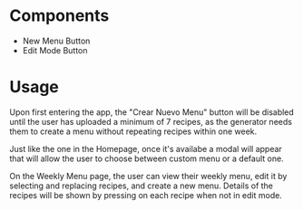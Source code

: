 # Components

- New Menu Button
- Edit Mode Button

# Usage

Upon first entering the app, the "Crear Nuevo Menu" button will be disabled until the user has uploaded a minimum of 7 recipes, as the generator needs them to create a menu without repeating recipes within one week.

Just like the one in the Homepage, once it's availabe a modal will appear that will allow the user to choose between custom menu or a default one.

On the Weekly Menu page, the user can view their weekly menu, edit it by selecting and replacing recipes, and create a new menu. Details of the recipes will be shown by pressing on each recipe when not in edit mode.
